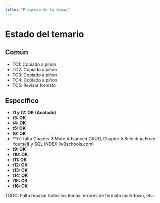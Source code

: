 ```yaml
---
title: "Progreso de lo temas"
---
```

# Estado del temario

## Común
- TC1: Copiado a piñon
- TC2: Copiado a piñon
- TC3: Copiado a piñon
- TC4: Copiado a piñon
- TC5: Revisar formato


## Específico
- **t1 y t2: OK (Acotado)**
- **t3: OK**
- **t4: OK**
- **t5: OK**
- **t6: OK**
- **t7: falta Chapter 3 More Advanced CRUD, Chapter 5 Selecting From Yourself y SQL INDEX (w3schools.com) 
- **t9: OK**
- **t10: OK**
- **t11: OK**
- **t12: OK**
- **t13: OK**
- **t14: OK**
- **t15: OK**
- **t16: OK**

TODO: Falta repasar todos los temas: errores de formato markdown, etc..
